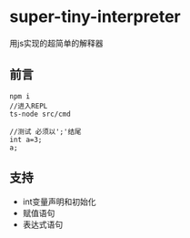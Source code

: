 # super-tiny-interpreter
用js实现的超简单的解释器
## 前言
```
npm i
//进入REPL
ts-node src/cmd

//测试 必须以';'结尾
int a=3;
a;
```

## 支持
- int变量声明和初始化
- 赋值语句
- 表达式语句
